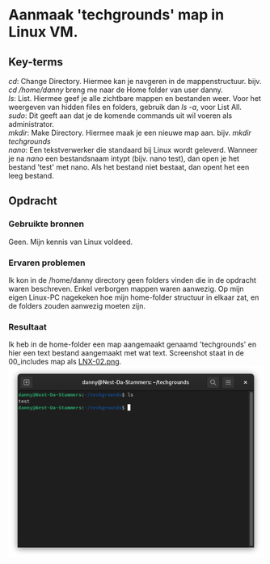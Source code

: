 # Aanmaak 'techgrounds' map in Linux VM.

## Key-terms
*cd*: Change Directory. Hiermee kan je navgeren in de mappenstructuur. bijv. *cd /home/danny* breng me naar de Home folder van user danny.  
*ls*: List. Hiermee geef je alle zichtbare mappen en bestanden weer. Voor het weergeven van hidden files en folders, gebruik dan *ls -a*, voor List All.  
*sudo*: Dit geeft aan dat je de komende commands uit wil voeren als administrator.  
*mkdir*: Make Directory. Hiermee maak je een nieuwe map aan. bijv. *mkdir techgrounds*  
*nano*: Een tekstverwerker die standaard bij Linux wordt geleverd. Wanneer je na *nano* een bestandsnaam intypt (bijv. nano test), dan open je het bestand 'test' met nano. Als het bestand niet bestaat, dan opent het een leeg bestand. 

## Opdracht
### Gebruikte bronnen
Geen. Mijn kennis van Linux voldeed.

### Ervaren problemen
Ik kon in de /home/danny directory geen folders vinden die in de opdracht waren beschreven. Enkel verborgen mappen waren aanwezig. Op mijn eigen Linux-PC nagekeken hoe mijn home-folder structuur in elkaar zat, en de folders zouden aanwezig moeten zijn.

### Resultaat
Ik heb in de home-folder een map aangemaakt genaamd 'techgrounds' en hier een text bestand aangemaakt met wat text.
Screenshot staat in de 00_includes map als [LNX-02.png](/00_includes/LNX-02.png).
![](/00_includes/LNX-02.png)

